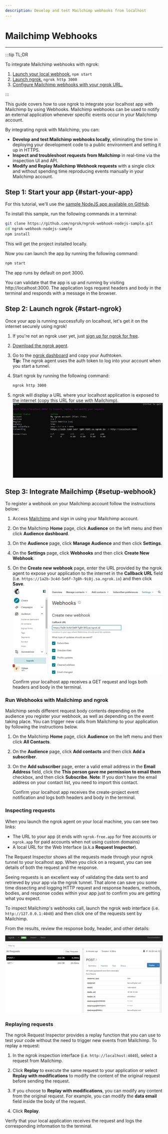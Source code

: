 ```yaml
---
description: Develop and test Mailchimp webhooks from localhost
---
```


# Mailchimp Webhooks
------------

:::tip TL;DR

To integrate Mailchimp webhooks with ngrok:
1. [Launch your local webhook.](#start-your-app) `npm start`
1. [Launch ngrok.](#start-ngrok) `ngrok http 3000`
1. [Configure Mailchimp webhooks with your ngrok URL.](#setup-webhook)

:::


This guide covers how to use ngrok to integrate your localhost app with Mailchimp by using Webhooks.
Mailchimp webhooks can be used to notify an external application whenever specific events occur in your Mailchimp account. 

By integrating ngrok with Mailchimp, you can:

- **Develop and test Mailchimp webhooks locally**, eliminating the time in deploying your development code to a public environment and setting it up in HTTPS.
- **Inspect and troubleshoot requests from Mailchimp** in real-time via the inspection UI and API.
- **Modify and Replay Mailchimp Webhook requests** with a single click and without spending time reproducing events manually in your Mailchimp account.


## **Step 1**: Start your app {#start-your-app}

For this tutorial, we'll use the [sample NodeJS app available on GitHub](https://github.com/ngrok/ngrok-webhook-nodejs-sample). 

To install this sample, run the following commands in a terminal:

```bash
git clone https://github.com/ngrok/ngrok-webhook-nodejs-sample.git
cd ngrok-webhook-nodejs-sample
npm install
```

This will get the project installed locally.

Now you can launch the app by running the following command: 

```bash
npm start
```

The app runs by default on port 3000. 

You can validate that the app is up and running by visiting http://localhost:3000. The application logs request headers and body in the terminal and responds with a message in the browser.


## **Step 2**: Launch ngrok {#start-ngrok}

Once your app is running successfully on localhost, let's get it on the internet securely using ngrok! 

1. If you're not an ngrok user yet, just [sign up for ngrok for free](https://ngrok.com/signup).

1. [Download the ngrok agent](https://ngrok.com/download).

1. Go to the [ngrok dashboard](https://dashboard.ngrok.com) and copy your Authtoken. <br />
    **Tip:** The ngrok agent uses the auth token to log into your account when you start a tunnel.
    
1. Start ngrok by running the following command:
    ```bash
    ngrok http 3000
    ```

1. ngrok will display a URL where your localhost application is exposed to the internet (copy this URL for use with Mailchimp).
    ![ngrok agent running](/img/integrations/launch_ngrok_tunnel.png)


## **Step 3**: Integrate Mailchimp {#setup-webhook}

To register a webhook on your Mailchimp account follow the instructions below:

1. Access [Mailchimp](https://https://mailchimp.com/) and sign in using your Mailchimp account.

1. On the Mailchimp **Home** page, click **Audience** on the left menu and then click **Audience dashboard**.

1. On the **Audience** page, click **Manage Audience** and then click **Settings**.

1. On the **Settings** page, click **Webhooks** and then click **Create New Webhook**.

1. On the **Create new webhook** page, enter the URL provided by the ngrok agent to expose your application to the internet in the **Callback URL** field (i.e. `https://1a2b-3c4d-5e6f-7g8h-9i0j.sa.ngrok.io`) and then click **Save**.
    ![URL to Publish](img/ngrok_url_configuration_mailchimp.png)

    Confirm your localhost app receives a GET request and logs both headers and body in the terminal.


### Run Webhooks with Mailchimp and ngrok

Mailchimp sends different request body contents depending on the audience you register your webhook, as well as depending on the event taking place.
You can trigger new calls from Mailchimp to your application by following the instructions below.

1. On the Mailchimp **Home** page, click **Audience** on the left menu and then click **All Contacts**.

1. On the **Audience** page, click **Add contacts** and then click **Add a subscriber**.

1. On the **Add subscriber** page, enter a valid email address in the **Email Address** field, click the **This person gave me permission to email them** checkbox, and then click **Subscribe**.
    **Note**: If you don't have the email address on your contact list, you need to import this contact.

    Confirm your localhost app receives the create-project event notification and logs both headers and body in the terminal.


### Inspecting requests

When you launch the ngrok agent on your local machine, you can see two links: 

* The URL to your app (it ends with `ngrok-free.app` for free accounts or `ngrok.app` for paid accounts when not using custom domains)
* A local URL for the Web Interface (a.k.a **Request Inspector**).

The Request Inspector shows all the requests made through your ngrok tunnel to your localhost app. When you click on a request, you can see details of both the request and the response.

Seeing requests is an excellent way of validating the data sent to and retrieved by your app via the ngrok tunnel. That alone can save you some time dissecting and logging HTTP request and response headers, methods, bodies, and response codes within your app just to confirm you are getting what you expect.

To inspect Mailchimp's webhooks call, launch the ngrok web interface (i.e. `http://127.0.0.1:4040`) and then click one of the requests sent by Mailchimp.

From the results, review the response body, header, and other details:

![ngrok Request Inspector](img/ngrok_introspection_mailchimp_webhooks.png)


### Replaying requests

The ngrok Request Inspector provides a replay function that you can use to test your code without the need to trigger new events from Mailchimp. To replay a request:

1. In the ngrok inspection interface (i.e. `http://localhost:4040`), select a request from Mailchimp.

1. Click **Replay** to execute the same request to your application or select **Replay with modifications** to modify the content of the original request before sending the request.

1. If you choose to **Replay with modifications**, you can modify any content from the original request. For example, you can modify the **data email** field inside the body of the request.

1. Click **Replay**.

Verify that your local application receives the request and logs the corresponding information to the terminal.
